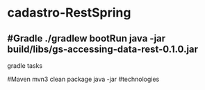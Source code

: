 # cadastro-RestSpring

#Gradle
./gradlew bootRun
java -jar build/libs/gs-accessing-data-rest-0.1.0.jar
-------
gradle tasks

#Maven
mvn3 clean package 
java -jar 
#technologies
